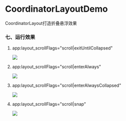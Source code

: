 # CoordinatorLayoutDemo
 CoordinatorLayout打造折叠悬浮效果

### 七、运行效果

1. app:layout_scrollFlags="scroll|exitUntilCollapsed"

   ![](https://kanghanbin.github.io/CoordinatorLayoutDemo/gif/exitunticollapsed.gif)

2. app:layout_scrollFlags="scroll|enterAlways"

   ![](https://kanghanbin.github.io/CoordinatorLayoutDemo/gif/enteralways.gif)

3. app:layout_scrollFlags="scroll|enterAlwaysCollapsed"

   ![](https://kanghanbin.github.io/CoordinatorLayoutDemo/gif/enteralwayscollapsed.gif)

4. app:layout_scrollFlags="scroll|snap"

   ![](https://kanghanbin.github.io/CoordinatorLayoutDemo/gif/snap.gif)




